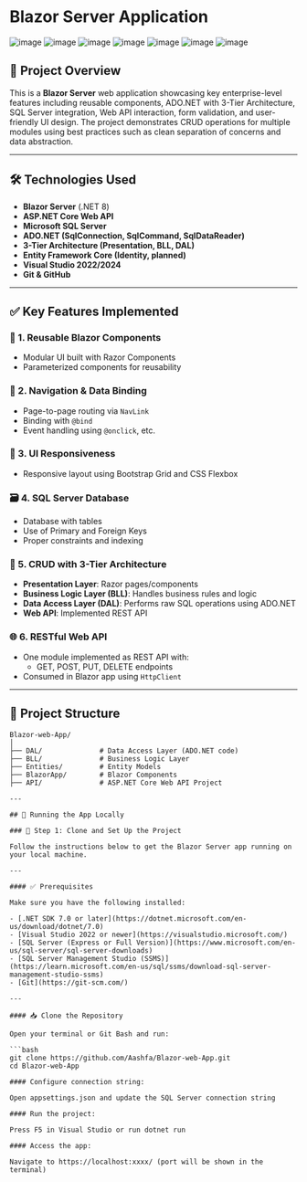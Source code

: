# Blazor Server Application
![image](https://github.com/user-attachments/assets/a9004e43-d219-40b9-b97e-1a695d4fb247)
![image](https://github.com/user-attachments/assets/490f7c7f-5a10-4ed4-876a-cf717e20f93d)
![image](https://github.com/user-attachments/assets/2209a74f-d1a2-4f66-b4ee-384e0d490689)
![image](https://github.com/user-attachments/assets/2de62009-035a-4b08-ab6a-d56985501c01)
![image](https://github.com/user-attachments/assets/5ada7e72-7259-4b54-be0a-09932ad88e29)
![image](https://github.com/user-attachments/assets/3436696c-a9b9-44e6-b10f-17273f6128d7)
![image](https://github.com/user-attachments/assets/433413ef-d029-411c-849b-7fd872ce5b7f)







## 📌 Project Overview

This is a **Blazor Server** web application showcasing key enterprise-level features including reusable components, ADO.NET with 3-Tier Architecture, SQL Server integration, Web API interaction, form validation, and user-friendly UI design. The project demonstrates CRUD operations for multiple modules using best practices such as clean separation of concerns and data abstraction.

---

## 🛠️ Technologies Used

- **Blazor Server** (.NET 8)
- **ASP.NET Core Web API**
- **Microsoft SQL Server**
- **ADO.NET (SqlConnection, SqlCommand, SqlDataReader)**
- **3-Tier Architecture (Presentation, BLL, DAL)**
- **Entity Framework Core (Identity, planned)**
- **Visual Studio 2022/2024**
- **Git & GitHub**

---


## ✅ Key Features Implemented

### 📁 1. Reusable Blazor Components
- Modular UI built with Razor Components
- Parameterized components for reusability

### 🔗 2. Navigation & Data Binding
- Page-to-page routing via `NavLink`
- Binding with `@bind`
- Event handling using `@onclick`, etc.

### 🎨 3. UI Responsiveness
- Responsive layout using Bootstrap Grid and CSS Flexbox

### 🗃️ 4. SQL Server Database
- Database with tables
- Use of Primary and Foreign Keys
- Proper constraints and indexing

### 🔄 5. CRUD with 3-Tier Architecture
- **Presentation Layer**: Razor pages/components
- **Business Logic Layer (BLL)**: Handles business rules and logic
- **Data Access Layer (DAL)**: Performs raw SQL operations using ADO.NET
- **Web API**: Implemented REST API
  

### 🌐 6. RESTful Web API
- One module implemented as REST API with:
  - GET, POST, PUT, DELETE endpoints
- Consumed in Blazor app using `HttpClient`


---

## 📂 Project Structure

```plaintext
Blazor-web-App/
│
├── DAL/              # Data Access Layer (ADO.NET code)
├── BLL/              # Business Logic Layer
├── Entities/         # Entity Models
├── BlazorApp/        # Blazor Components
├── API/              # ASP.NET Core Web API Project

---

## 🚀 Running the App Locally

### 🧰 Step 1: Clone and Set Up the Project

Follow the instructions below to get the Blazor Server app running on your local machine.

---

#### ✅ Prerequisites

Make sure you have the following installed:

- [.NET SDK 7.0 or later](https://dotnet.microsoft.com/en-us/download/dotnet/7.0)
- [Visual Studio 2022 or newer](https://visualstudio.microsoft.com/)
- [SQL Server (Express or Full Version)](https://www.microsoft.com/en-us/sql-server/sql-server-downloads)
- [SQL Server Management Studio (SSMS)](https://learn.microsoft.com/en-us/sql/ssms/download-sql-server-management-studio-ssms)
- [Git](https://git-scm.com/)

---

#### 📥 Clone the Repository

Open your terminal or Git Bash and run:

```bash
git clone https://github.com/Aashfa/Blazor-web-App.git
cd Blazor-web-App

#### Configure connection string:

Open appsettings.json and update the SQL Server connection string

#### Run the project:

Press F5 in Visual Studio or run dotnet run

#### Access the app:

Navigate to https://localhost:xxxx/ (port will be shown in the terminal)
